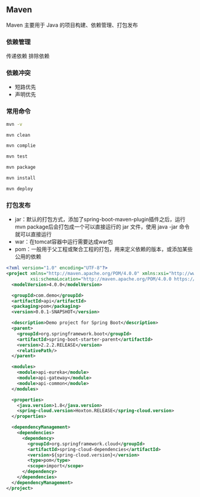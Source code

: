 ## Maven
Maven 主要用于 Java 的项目构建、依赖管理、打包发布

### 依赖管理

传递依赖
排除依赖

### 依赖冲突
- 短路优先
- 声明优先

### 常用命令

```bash
mvn -v

mvn clean

mvn complie

mvn test

mvn package

mvn install

mvn deploy
```

### 打包发布

- jar：默认的打包方式，添加了spring-boot-maven-plugin插件之后，运行mvn package后会打包成一个可以直接运行的 jar 文件，使用 java -jar 命令就可以直接运行
- war：在tomcat容器中运行需要达成war包
- pom：一般用于父工程或聚合工程的打包，用来定义依赖的版本，或添加某些公用的依赖

```xml
<?xml version="1.0" encoding="UTF-8"?>
<project xmlns="http://maven.apache.org/POM/4.0.0" xmlns:xsi="http://www.w3.org/2001/XMLSchema-instance"
         xsi:schemaLocation="http://maven.apache.org/POM/4.0.0 https://maven.apache.org/xsd/maven-4.0.0.xsd">
  <modelVersion>4.0.0</modelVersion>

  <groupId>com.demo</groupId>
  <artifactId>api</artifactId>
  <packaging>pom</packaging>
  <version>0.0.1-SNAPSHOT</version>

  <description>Demo project for Spring Boot</description>
  <parent>
    <groupId>org.springframework.boot</groupId>
    <artifactId>spring-boot-starter-parent</artifactId>
    <version>2.2.2.RELEASE</version>
    <relativePath/> 
  </parent>

  <modules>
    <module>api-eureka</module>
    <module>api-gateway</module>
    <module>api-common</module>
  </modules>

  <properties>
    <java.version>1.8</java.version>
    <spring-cloud.version>Hoxton.RELEASE</spring-cloud.version>
  </properties>

  <dependencyManagement>
    <dependencies>
      <dependency>
        <groupId>org.springframework.cloud</groupId>
        <artifactId>spring-cloud-dependencies</artifactId>
        <version>${spring-cloud.version}</version>
        <type>pom</type>
        <scope>import</scope>
      </dependency>
    </dependencies>
  </dependencyManagement>
</project>
```